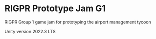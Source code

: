 # RIGPR Prototype Jam G1
RIGPR Group 1 game jam for prototyping the airport management tycoon

Unity version 2022.3 LTS

